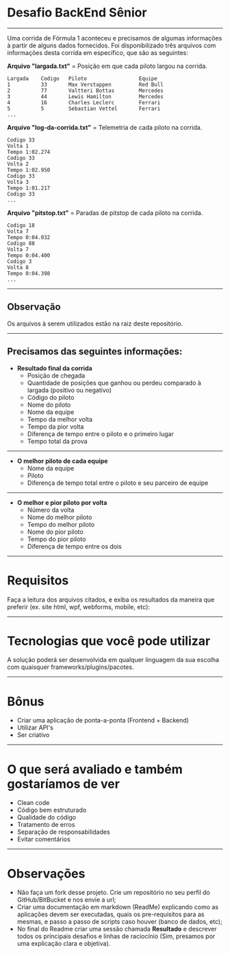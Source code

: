 # Desafio BackEnd Sênior

----
Uma corrida de Fórmula 1 aconteceu e precisamos de algumas informações à partir de alguns dados fornecidos. 
Foi disponibilizado três arquivos com informações desta corrida em específico, que são as seguintes:

**Arquivo "largada.txt"** = Posição em que cada piloto largou na corrida.

```
Largada    Codigo   Piloto                 Equipe
1	       33	    Max Verstappen	       Red Bull
2	       77	    Valtteri Bottas	       Mercedes
3	       44	    Lewis Hamilton	       Mercedes
4	       16	    Charles Leclerc	       Ferrari
5	       5	    Sebastian Vettel       Ferrari
...
```

**Arquivo "log-da-corrida.txt"** = Telemetria de cada piloto na corrida.

```
Codigo 33
Volta 1
Tempo 1:02.274
Codigo 33
Volta 2
Tempo 1:02.950
Codigo 33
Volta 3
Tempo 1:01.217
Codigo 33
...
```

**Arquivo "pitstop.txt"** = Paradas de pitstop de cada piloto na corrida.

```
Codigo 18
Volta 7
Tempo 0:04.032
Codigo 88
Volta 7
Tempo 0:04.400
Codigo 3
Volta 8
Tempo 0:04.398
...
```

----
## Observação
Os arquivos à serem utilizados estão na raiz deste repositório.

----
## Precisamos das seguintes informações:

* **Resultado final da corrida**
	* Posição de chegada
	* Quantidade de posições que ganhou ou perdeu comparado à largada (positivo ou negativo)
	* Código do piloto
	* Nome do piloto
	* Nome da equipe
	* Tempo da melhor volta
	* Tempo da pior volta
	* Diferença de tempo entre o piloto e o primeiro lugar
	* Tempo total da prova

----
* **O melhor piloto de cada equipe**
	* Nome da equipe
	* Piloto
	* Diferença de tempo total entre o piloto e seu parceiro de equipe

----
* **O melhor e pior piloto por volta**
	* Número da volta
	* Nome do melhor piloto
	* Tempo do melhor piloto
	* Nome do pior piloto
	* Tempo do pior piloto
	* Diferença de tempo entre os dois

----
# Requisitos
Faça a leitura dos arquivos citados, e exiba os  resultados da maneira que preferir (ex. site html, wpf, webforms, mobile, etc): 

----
# Tecnologias que você pode utilizar
A solução poderá ser desenvolvida em qualquer linguagem da sua escolha com quaisquer frameworks/plugins/pacotes. 

----
# Bônus

* Criar uma aplicação de ponta-a-ponta (Frontend + Backend)
* Utilizar API's
* Ser criativo

----
# O que será avaliado e também gostaríamos de ver

* Clean code
* Código bem estruturado
* Qualidade do código
* Tratamento de erros
* Separação de responsabilidades
* Evitar comentários

----
# Observações

* Não faça um fork desse projeto. Crie um repositório no seu perfil do GitHub/BitBucket e nos envie a url;
* Criar uma documentação em markdown (ReadMe) explicando como as aplicações devem ser executadas, quais os pre-requisitos para as mesmas, e passo a passo de scripts caso houver (banco de dados, etc);
* No final do Readme criar uma sessão chamada **Resultado** e descrever todos os príncipais desafios e linhas de raciocínio (Sim, presamos por uma explicação clara e objetiva).



